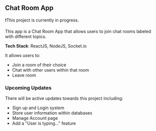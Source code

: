 ## Chat Room App

❗This project is currently in progress.

This app is a Chat Room App that allows users to join chat rooms labeled with different topics.

**Tech Stack**: ReactJS, NodeJS, Socket.io

It allows users to:

- Join a room of their choice
- Chat with other users within that room
- Leave room


### Upcoming Updates
 There will be active updates towards this project including:

 - Sign up and Login system
 - Store user information within databases
 - Manage Account page
 - Add a "User is typing..." feature

 


